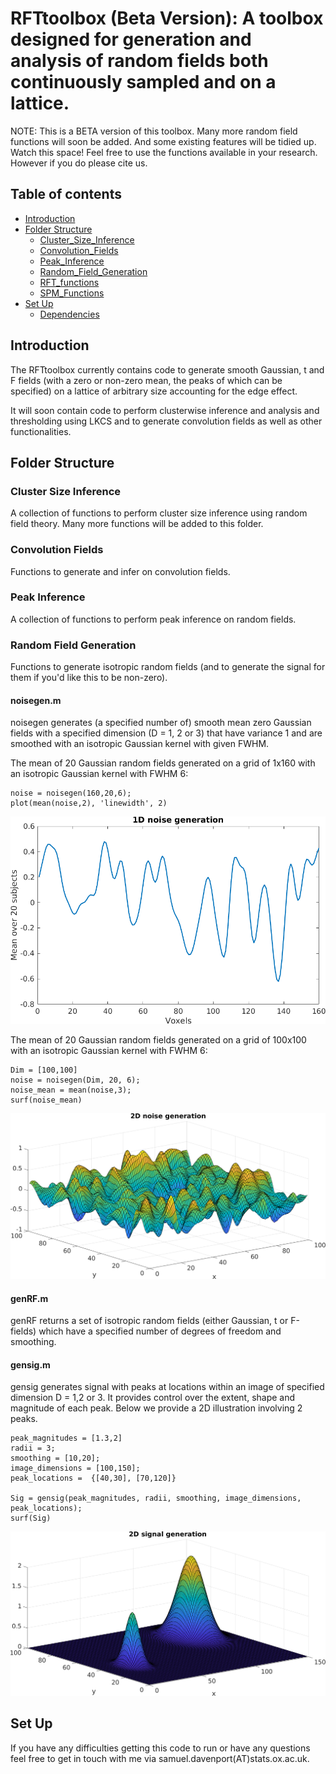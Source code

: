 # RFTtoolbox (Beta Version): A toolbox designed for generation and analysis of random fields both continuously sampled and on a lattice.
NOTE: This is a BETA version of this toolbox. Many more random field functions will soon be added.
And some existing features will be tidied up. Watch this space! Feel free to use the functions available in your research.
However if you do please cite us.

## Table of contents
* [Introduction](#introduction)
* [Folder Structure](#folderstruct)
    * [Cluster_Size_Inference](#CLInf)
    * [Convolution_Fields](#Convfields)
    * [Peak_Inference](#PI)
    * [Random_Field_Generation](#RFfunctions)
    * [RFT_functions](#siggen)
    * [SPM_Functions](#power)
* [Set Up](#setup)
    * [Dependencies](#dependencies)

## Introduction <a name="introduction"></a>
The RFTtoolbox currently contains code to generate smooth Gaussian, t and 
F fields (with a zero or non-zero mean, the peaks of which can be specified) 
on a lattice of arbitrary size accounting for the edge effect.

It will soon contain code to perform clusterwise inference and analysis and thresholding 
using LKCS and to generate convolution fields as well as other functionalities.

## Folder Structure <a name="folderstruct"></a>

### Cluster Size Inference <a name="CLInf"></a>

A collection of functions to perform cluster size inference using random 
field theory. Many more functions will be added to this folder.

### Convolution Fields <a name="Convfields"></a>

Functions to generate and infer on convolution fields. 

### Peak Inference <a name="PI"></a>

A collection of functions to perform peak inference on random fields. 

### Random Field Generation <a name="RFfunctions"></a>

Functions to generate isotropic random fields (and to generate the signal 
for them if you'd like this to be non-zero).

#### noisegen.m
noisegen generates (a specified number of) smooth mean zero Gaussian fields 
with a specified dimension (D = 1, 2 or 3) that have variance 1 and are 
smoothed with an isotropic Gaussian kernel with given FWHM.

The mean of 20 Gaussian random fields generated on a grid of 1x160 with 
an isotropic Gaussian kernel with FWHM 6:
```
noise = noisegen(160,20,6);
plot(mean(noise,2), 'linewidth', 2)
```
![alt tag](Figures/readme_1Dreal.png)


The mean of 20 Gaussian random fields generated on a grid of 100x100 with 
an isotropic Gaussian kernel with FWHM 6:
```
Dim = [100,100]
noise = noisegen(Dim, 20, 6);
noise_mean = mean(noise,3);
surf(noise_mean)
```
![alt tag](Figures/readme_2Dreal.png)

#### genRF.m
genRF returns a set of isotropic random fields (either Gaussian, t or 
F-fields) which have a specified number of degrees of freedom and smoothing.


#### gensig.m
gensig generates signal with peaks at locations within an image of specified 
dimension D = 1,2 or 3. It provides control over the extent, shape and magnitude of each peak.
Below we provide a 2D illustration involving 2 peaks.

```
peak_magnitudes = [1.3,2]
radii = 3;
smoothing = [10,20];
image_dimensions = [100,150];
peak_locations =  {[40,30], [70,120]}

Sig = gensig(peak_magnitudes, radii, smoothing, image_dimensions, peak_locations);
surf(Sig)
```

![alt tag](Figures/readme_signal.png)

## Set Up
If you have any difficulties getting this code to run or have any questions
feel free to get in touch with me via samuel.davenport(AT)stats.ox.ac.uk.
